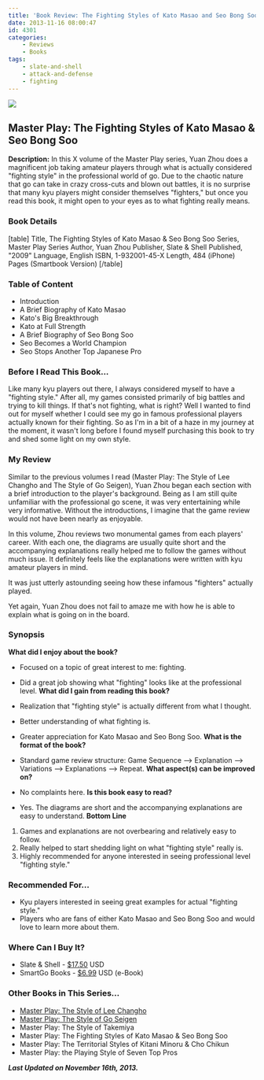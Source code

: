 ```yaml
---
title: 'Book Review: The Fighting Styles of Kato Masao and Seo Bong Soo'
date: 2013-11-16 08:00:47
id: 4301
categories:
	- Reviews
	- Books
tags:
	- slate-and-shell
	- attack-and-defense
	- fighting
---
```


![](/images/2013/11/MasterPlay-fighting.jpg)

## Master Play: The Fighting Styles of Kato Masao &amp; Seo Bong Soo

**Description:** In this X volume of the Master Play series, Yuan Zhou does a magnificent job taking amateur players through what is actually considered "fighting style" in the professional world of go. Due to the chaotic nature that go can take in crazy cross-cuts and blown out battles, it is no surprise that many kyu players might consider themselves "fighters," but once you read this book, it might open to your eyes as to what fighting really means.

<!--more-->

### Book Details

[table]
Title, The Fighting Styles of Kato Masao &amp; Seo Bong Soo
Series, Master Play Series
Author, Yuan Zhou
Publisher, Slate &amp; Shell
Published, "2009"
Language, English
ISBN, 1-932001-45-X
Length, 484 (iPhone) Pages (Smartbook Version)
[/table]



### Table of Content

*   Introduction
*   A Brief Biography of Kato Masao
*   Kato's Big Breakthrough
*   Kato at Full Strength
*   A Brief Biography of Seo Bong Soo
*   Seo Becomes a World Champion
*   Seo Stops Another Top Japanese Pro


### Before I Read This Book...

Like many kyu players out there, I always considered myself to have a "fighting style." After all, my games consisted primarily of big battles and trying to kill things. If that's not fighting, what is right? Well I wanted to find out for myself whether I could see my go in famous professional players actually known for their fighting. So as I'm in a bit of a haze in my journey at the moment, it wasn't long before I found myself purchasing this book to try and shed some light on my own style.



### My Review

Similar to the previous volumes I read (Master Play: The Style of Lee Changho and The Style of Go Seigen), Yuan Zhou began each section with a brief introduction to the player's background. Being as I am still quite unfamiliar with the professional go scene, it was very entertaining while very informative. Without the introductions, I imagine that the game review would not have been nearly as enjoyable.

In this volume, Zhou reviews two monumental games from each players' career. With each one, the diagrams are usually quite short and the accompanying explanations really helped me to follow the games without much issue. It definitely feels like the explanations were written with kyu amateur players in mind.

It was just utterly astounding seeing how these infamous "fighters" actually played.

Yet again, Yuan Zhou does not fail to amaze me with how he is able to explain what is going on in the board.



### Synopsis

**What did I enjoy about the book?**

*   Focused on a topic of great interest to me: fighting.
*   Did a great job showing what "fighting" looks like at the professional level.
**What did I gain from reading this book?**

*   Realization that "fighting style" is actually different from what I thought.
*   Better understanding of what fighting is.
*   Greater appreciation for Kato Masao and Seo Bong Soo.
**What is the format of the book?**

*   Standard game review structure: Game Sequence --&gt; Explanation --&gt; Variations --&gt; Explanations --&gt; Repeat.
**What aspect(s) can be improved on?**

*   No complaints here.
**Is this book easy to read?**

*   Yes. The diagrams are short and the accompanying explanations are easy to understand.
**Bottom Line**

1.  Games and explanations are not overbearing and relatively easy to follow.
2.  Really helped to start shedding light on what "fighting style" really is.
3.  Highly recommended for anyone interested in seeing professional level "fighting style."


### Recommended For...

*   Kyu players interested in seeing great examples for actual "fighting style."
*   Players who are fans of either Kato Masao and Seo Bong Soo and would love to learn more about them.


### Where Can I Buy It?

*   Slate &amp; Shell - [$17.50](http://www.slateandshell.com/SSYZ008.html "Slate and Shell Book") USD
*   SmartGo Books - [$6.99](http://gobooks.com/books.html "SmartGo Books") USD (e-Book)


### Other Books in This Series...

*   [Master Play: The Style of Lee Changho](http://www.bengozen.com/book-review-master-play-style-lee-changho/ "Book Review: Master Play — The Style of Lee Changho")
*   [Master Play: The Style of Go Seigen](http://www.bengozen.com/book-review-master-play-style-go-seigen/ "Book Review: Master Play — The Style of Go Seigen")
*   Master Play: The Style of Takemiya
*   Master Play: The Fighting Styles of Kato Masao &amp; Seo Bong Soo
*   Master Play: The Territorial Styles of Kitani Minoru &amp; Cho Chikun
*   Master Play: the Playing Style of Seven Top Pros


_**Last Updated on November 16th, 2013.**_